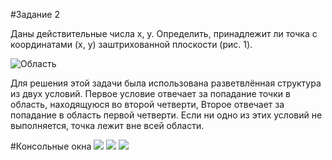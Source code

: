 #Задание 2

Даны действительные числа x, y. Определить, принадлежит ли точка с
координатами (x, y) заштрихованной плоскости (рис. 1). 

![](https://pp.vk.me/c625129/v625129465/25863/xUX2IvP7Dko.jpg "Область")

Для решения этой задачи была использована разветвлённая структура из двух условий.
Первое условие отвечает за попадание точки в область, находящуюся во второй четверти,
Второе отвечает за попадание в область первой четверти. Если ни одно из этих условий не выполняется, точка лежит вне всей области.

#Консольные окна
![](https://pp.vk.me/c625129/v625129465/2586b/iUvEp_hqoQs.jpg " ")
![](https://pp.vk.me/c625129/v625129465/25873/m9e6A60msL4.jpg " ")
![](https://pp.vk.me/c625129/v625129465/2587b/Xc6GOihfnNk.jpg " ")
